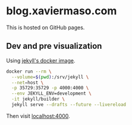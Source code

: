 # blog.xaviermaso.com

This is hosted on GitHub pages.


## Dev and pre visualization

Using [jekyll's docker image](https://github.com/envygeeks/jekyll-docker).

```bash
docker run --rm \
  --volume=$(pwd):/srv/jekyll \
  --net=host \
  -p 35729:35729 -p 4000:4000 \
  --env JEKYLL_ENV=development \
  -it jekyll/builder \
  jekyll serve --drafts --future --livereload
```

Then visit [localhost:4000](http://localhost:4000/).
